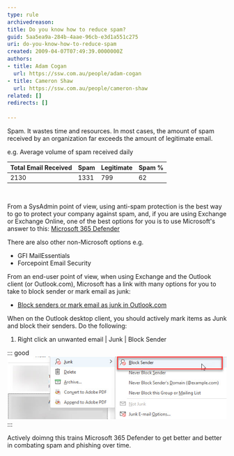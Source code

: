 ```yaml
---
type: rule
archivedreason: 
title: Do you know how to reduce spam?
guid: 5aa5ea9a-284b-4aae-96cb-e3d1a551c275
uri: do-you-know-how-to-reduce-spam
created: 2009-04-07T07:49:39.0000000Z
authors:
- title: Adam Cogan
  url: https://ssw.com.au/people/adam-cogan
- title: Cameron Shaw
  url: https://ssw.com.au/people/cameron-shaw
related: []
redirects: []

---
```


Spam. It wastes time and resources. In most cases, the amount of spam received by an organization far exceeds the amount of legitimate email.

e.g. Average volume of spam received daily

| Total Email Received | Spam | Legitimate | Spam % |
| -------------------- | ---- | ---------- | ------ |
| 2130                 | 1331 | 799        | 62     |

<!--endintro-->

<br>

From a SysAdmin point of view, using anti-spam protection is the best way to go to protect your company against spam, and, if you are using Exchange or Exchange Online, one of the best options for you is to use Microsoft's answer to this: [Microsoft 365 Defender](https://security.microsoft.com/)

There are also other non-Microsoft options e.g.

* GFI MailEssentials 
* Forcepoint Email Security

From an end-user point of view, when using Exchange and the Outlook client (or Outlook.com), Microsoft has a link with many options for you to take to block sender or mark email as junk:

* [Block senders or mark email as junk in Outlook.com](https://support.microsoft.com/en-us/office/block-senders-or-mark-email-as-junk-in-outlook-com-a3ece97b-82f8-4a5e-9ac3-e92fa6427ae4)

When on the Outlook desktop client, you should actively mark items as Junk and block their senders. Do the following:

1. Right click an unwanted email | Junk | Block Sender

::: good  
![Figure: Good Example - Blocking Senders makes the Exchange Online spam protection more intelligent and better](2022-11-21_15-50-35.jpg)
:::

Actively doimng this trains Microsoft 365 Defender to get better and better in combating spam and phishing over time.

